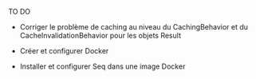TO DO

- Corriger le problème de caching au niveau du CachingBehavior et du CacheInvalidationBehavior pour les objets Result





- Créer et configurer Docker
- Installer et configurer Seq dans une image Docker